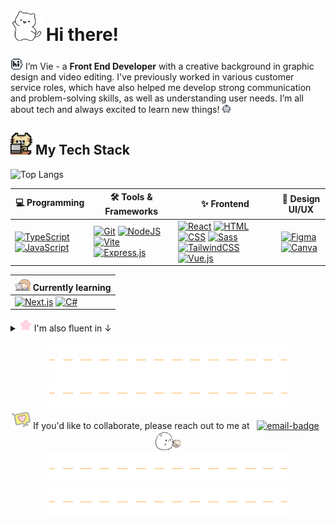 # <a href="#"><img src="img/cat-wave.gif" width="50" height="50"></a> Hi there!

<a href="#"><img src="img/hi-bubble.gif" width="20" height="20"></a> I’m Vie - a **Front End Developer** with a creative background in graphic design and video editing. I've previously worked in various customer service roles, which have also helped me develop strong communication and problem-solving skills, as well as understanding user needs. I’m all about tech and always excited to learn new things! <a href="#"><img src="img/dancing-blob.gif" width="15" height="15"></a>

## <a href="#"><img src="img/typing-cat.gif" width="35" height="35"></a> My Tech Stack

![Top Langs](https://github-readme-stats.vercel.app/api/top-langs/?username=tgvie&layout=compact&theme=rose_pine&hide_border=true)

| 💻 Programming | 🛠️ Tools & Frameworks | ✨ Frontend | 🎨 Design UI/UX |
| -------------- | ---------------------- | ----------- | ---------- |
| [![TypeScript](https://img.shields.io/badge/TypeScript-3178C6?logo=typescript&logoColor=fff)](#) [![JavaScript](https://img.shields.io/badge/JavaScript-F7DF1E?logo=javascript&logoColor=000)](#) | [![Git](https://img.shields.io/badge/Git-F05032?logo=git&logoColor=fff)](#) [![NodeJS](https://img.shields.io/badge/Node.js-6DA55F?logo=node.js&logoColor=white)](#) [![Vite](https://img.shields.io/badge/Vite-646CFF?logo=vite&logoColor=fff)](#) [![Express.js](https://img.shields.io/badge/Express.js-%23404d59.svg?logo=express&logoColor=%2361DAFB)](#) | [![React](https://img.shields.io/badge/React-%2320232a.svg?logo=react&logoColor=%2361DAFB)](#) [![HTML](https://img.shields.io/badge/HTML-%23E34F26.svg?logo=html5&logoColor=white)](#) [![CSS](https://img.shields.io/badge/CSS-1572B6?logo=css3&logoColor=fff)](#) [![Sass](https://img.shields.io/badge/Sass-C69?logo=sass&logoColor=fff)](#) [![TailwindCSS](https://img.shields.io/badge/Tailwind%20CSS-%2338B2AC.svg?logo=tailwind-css&logoColor=white)](#) [![Vue.js](https://img.shields.io/badge/Vue.js-4FC08D?logo=vuedotjs&logoColor=fff)](#) | [![Figma](https://img.shields.io/badge/Figma-F24E1E?logo=figma&logoColor=white)](#) [![Canva](https://img.shields.io/badge/Canva-%2300C4CC.svg?&logo=Canva&logoColor=white)](#) |

| <a href="#"><img src="img/studying-tired.gif" width="25" height="21"></a> Currently learning |
| ---------------------------------------------------------------------------- |
| [![Next.js](https://img.shields.io/badge/Next.js-black?logo=next.js&logoColor=white)](#) [![C#](https://custom-icon-badges.demolab.com/badge/C%23-%23239120.svg?logo=cshrp&logoColor=white)](#) |

<details>
  <summary><a href="#"><img src="img/wiggle-star.gif" width="19" height="21"></a> I'm also fluent in ↓</summary> <br>

  [![uk-flag](img/uk-flag.png)](#) English &nbsp; &nbsp; [![sweden-flag](img/sweden-flag.png)](#) Swedish &nbsp; &nbsp; [![vietnam-flag](img/vietnam-flag.png)](#) Vietnamese
</details>

<br>

<div align="center"><a href="#"><img src="img/hr-line.gif"></a><a href="#"><img src="img/hr-line.gif"></a></div>
<div align="center"><a href="#"><img src="img/heart-shake-bubble.png" width="30" height="30"></a> If you'd like to collaborate, please reach out to me at &nbsp; <a href="mailto:vy.petersson@medieinstitutet.se"><img alt="email-badge" src="https://img.shields.io/badge/%F0%9F%93%AB_my_email-white"></a> &nbsp; <a href="#"><img src="img/blob-shaking-hand.gif" width="41" height="32"></a></div>
<div align="center"><a href="#"><img src="img/hr-line.gif"></a><a href="#"><img src="img/hr-line.gif"></a></div>
